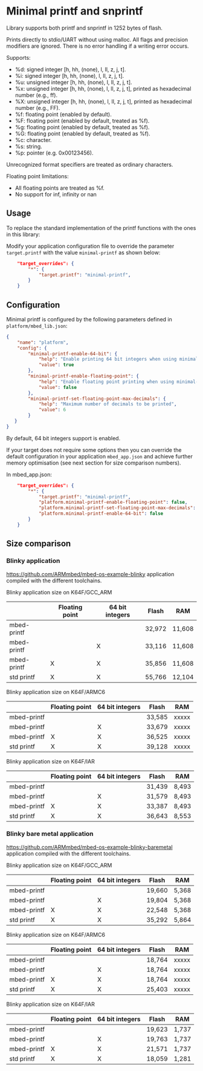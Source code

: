 # Minimal printf and snprintf


Library supports both printf and snprintf in 1252 bytes of flash.

Prints directly to stdio/UART without using malloc. All flags and precision modifiers are ignored.
There is no error handling if a writing error occurs.

Supports:
* %d: signed integer [h, hh, (none), l, ll, z, j, t].
* %i: signed integer [h, hh, (none), l, ll, z, j, t].
* %u: unsigned integer [h, hh, (none), l, ll, z, j, t].
* %x: unsigned integer [h, hh, (none), l, ll, z, j, t], printed as hexadecimal number (e.g., ff).
* %X: unsigned integer [h, hh, (none), l, ll, z, j, t], printed as hexadecimal number (e.g., FF).
* %f: floating point (enabled by default).
* %F: floating point (enabled by default, treated as %f).
* %g: floating point (enabled by default, treated as %f).
* %G: floating point (enabled by default, treated as %f).
* %c: character.
* %s: string.
* %p: pointer (e.g. 0x00123456).

Unrecognized format specifiers are treated as ordinary characters.

Floating point limitations:
* All floating points are treated as %f.
* No support for inf, infinity or nan

## Usage


To replace the standard implementation of the printf functions with the ones in this library:

Modify your application configuration file to override the parameter `target.printf` with the value `minimal-printf` as shown below:

```json
    "target_overrides": {
        "*": {
            "target.printf": "minimal-printf",
        }
    }
```


## Configuration


Minimal printf is configured by the following parameters defined in `platform/mbed_lib.json`:

```json
{
    "name": "platform",
    "config": {
        "minimal-printf-enable-64-bit": {
            "help": "Enable printing 64 bit integers when using minimal-printf profile",
            "value": true
        },
        "minimal-printf-enable-floating-point": {
            "help": "Enable floating point printing when using minimal-printf profile",
            "value": false
        },
        "minimal-printf-set-floating-point-max-decimals": {
            "help": "Maximum number of decimals to be printed",
            "value": 6
        }
   }
}
```

By default, 64 bit integers support is enabled.

If your target does not require some options then you can override the default configuration in your application `mbed_app.json` and achieve further memory optimisation (see next section for size comparison numbers).

In mbed_app.json:

```json
    "target_overrides": {
        "*": {
            "target.printf": "minimal-printf",
            "platform.minimal-printf-enable-floating-point": false,
            "platform.minimal-printf-set-floating-point-max-decimals": 6,
            "platform.minimal-printf-enable-64-bit": false
        }
    }
```

## Size comparison


### Blinky application

https://github.com/ARMmbed/mbed-os-example-blinky application compiled with the different toolchains.

Blinky application size on K64F/GCC_ARM

|             | Floating point | 64 bit integers | Flash  | RAM    |
| -           | -              | -               | -      | -      |
| mbed-printf |                |                 | 32,972 | 11,608 |
| mbed-printf |                | X               | 33,116 | 11,608 |
| mbed-printf | X              | X               | 35,856 | 11,608 |
| std printf  | X              | X               | 55,766 | 12,104 |

Blinky application size on K64F/ARMC6

|             | Floating point | 64 bit integers | Flash  | RAM   |
| -           | -              | -               | -      | -     |
| mbed-printf |                |                 | 33,585 | xxxxx |
| mbed-printf |                | X               | 33,679 | xxxxx |
| mbed-printf | X              | X               | 36,525 | xxxxx |
| std printf  | X              | X               | 39,128 | xxxxx |

Blinky application size on K64F/IAR

|             | Floating point | 64 bit integers | Flash  | RAM    |
| -           | -              | -               | -      | -      |
| mbed-printf |                |                 | 31,439 | 8,493  |
| mbed-printf |                | X               | 31,579 | 8,493  |
| mbed-printf | X              | X               | 33,387 | 8,493  |
| std printf  | X              | X               | 36,643 | 8,553  |

### Blinky bare metal application

https://github.com/ARMmbed/mbed-os-example-blinky-baremetal application compiled with the different toolchains.

Blinky application size on K64F/GCC_ARM

|             | Floating point | 64 bit integers | Flash  | RAM   |
| -           | -              | -               | -      | -     |
| mbed-printf |                |                 | 19,660 | 5,368 |
| mbed-printf |                | X               | 19,804 | 5,368 |
| mbed-printf | X              | X               | 22,548 | 5,368 |
| std printf  | X              | X               | 35,292 | 5,864 |

Blinky application size on K64F/ARMC6

|             | Floating point | 64 bit integers | Flash  | RAM   |
| -           | -              | -               | -      | -     |
| mbed-printf |                |                 | 18,764 | xxxxx |
| mbed-printf |                | X               | 18,764 | xxxxx |
| mbed-printf | X              | X               | 18,764 | xxxxx |
| std printf  | X              | X               | 25,403 | xxxxx |

Blinky application size on K64F/IAR

|             | Floating point | 64 bit integers | Flash  | RAM    |
| -           | -              | -               | -      | -      |
| mbed-printf |                |                 | 19,623 | 1,737  |
| mbed-printf |                | X               | 19,763 | 1,737  |
| mbed-printf | X              | X               | 21,571 | 1,737  |
| std printf  | X              | X               | 18,059 | 1,281  |
